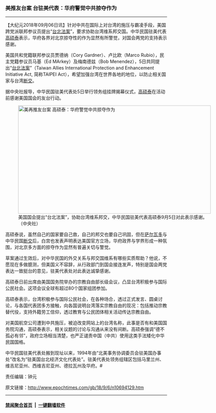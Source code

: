 ### 美推友台案 台驻美代表：华府警觉中共掠夺作为
------------------------

<p>【大纪元2018年09月06日讯】针对中共在国际上对台湾的施压与霸凌手段，美国跨党派联邦参议员提出“<a href="http://www.epochtimes.com/gb/tag/%E5%8F%B0%E5%8C%97%E6%B3%95%E6%A1%88.html">台北法案</a>”，要求协助台湾维系邦交国。中华民国驻美代表<a href="http://www.epochtimes.com/gb/tag/%E9%AB%98%E7%A1%95%E6%B3%B0.html">高硕泰</a>表示，华府各界对北京掠夺性的作为显然有所警觉，对国会两党的支持表示感谢。</p>
<p>美国共和党籍联邦参议员贾德纳（Cory Gardner）、卢比欧（Marco Rubio），民主党籍参议员马基（Ed MArkey）及梅南德兹（Bob Menendez），5日共同提出“<a href="http://www.epochtimes.com/gb/tag/%E5%8F%B0%E5%8C%97%E6%B3%95%E6%A1%88.html">台北法案</a>”（Taiwan Allies International Protection and Enhancement Initiative Act, 简称TAIPEI Act），希望加强台湾在世界各地的地位，以防止相关国家与台湾<a href="http://www.epochtimes.com/gb/tag/%E6%96%AD%E4%BA%A4.html">断交</a>。</p>
<p>据中央社报导，中华民国驻美代表处5日举行领务组挂牌揭幕仪式，<a href="http://www.epochtimes.com/gb/tag/%E9%AB%98%E7%A1%95%E6%B3%B0.html">高硕泰</a>在活动前感谢美国国会的友台行动。</p>
<figure id="attachment_10694225" style="width: 600px" class="wp-caption aligncenter"><a href="http://i.epochtimes.com/assets/uploads/2018/09/1809052332512378.jpg"><img class="size-large wp-image-10694225" title="美再推友台案 高硕泰：华府警觉中共掠夺作为" src="http://i.epochtimes.com/assets/uploads/2018/09/1809052332512378-600x338.jpg" alt="美再推友台案 高硕泰：华府警觉中共掠夺作为" width="600" height="338" /></a><figcaption class="wp-caption-text">美国国会提出“台北法案”，协助台湾维系邦交，中华民国驻美代表高硕泰9月5日对此表示感谢。（中央社）</figcaption></figure>
<p>高硕泰说，虽然自己的国家要自己救，自己的邦交也要自己巩固，但在<a href="http://www.epochtimes.com/gb/tag/%E8%90%A8%E5%B0%94%E7%93%A6%E5%A4%9A.html">萨尔瓦多</a>与中华民国<a href="http://www.epochtimes.com/gb/tag/%E6%96%AD%E4%BA%A4.html">断交</a>后，白宫也发表声明表达美国官方立场，华府政界与学界形成一种氛围，对北京多方面的掠夺作为显然有普遍关切与警觉。</p>
<p>草案通过生效后，对中华民国的外交关系与邦交国维系有哪些实质帮助？他说，不愿现在多做臆测，但美国义不容辞，从行政部门到国会接连发声，特别是国会两党表达一致挺台的意见，驻美代表处对此表达诚挚感谢。</p>
<p>高硕泰日前出席由美国国务院举办的宗教自由部长级会议，凸显台湾积极参与国际公民社会。这项会议全球有超过80个国家组团参加。</p>
<p>高硕泰表示，台湾积极参与国际公民社会，在各种场合，透过正式发言、圆桌讨论，与各国代表团多方接触，向各国说明台湾落实宗教自由的现况：包括推动宗教替代役，支持外籍劳工信仰，透过教育与公民团体相关活动传达宗教自由。</p>
<p>对美国航空公司遭到中共施压，被迫改变网站上的台湾名称，此事是否有和美国国务院沟通，高硕泰表示，相关议题的讨论与沟通从来没有间断。高硕泰强调“德不孤必有邻”，政府立场相当清楚，也严正谴责中国（中共）使用这类手法矮化中华民国国格。</p>
<p>中华民国驻美代表处搬到现址以来，1994年由“北美事务协调委员会驻美国办事处”改名为“驻美国台北经济文化代表处”。驻美代表处领务组辖区包括马里兰州、维吉尼亚州、西维吉尼亚州、德拉瓦州及华府。#</p>
<p>责任编辑：钟元</p>

原文链接：http://www.epochtimes.com/gb/18/9/6/n10694129.htm


------------------------
#### [禁闻聚合首页](https://github.com/gfw-breaker/banned-news/blob/master/README.md) &nbsp;|&nbsp;  [一键翻墙软件](https://github.com/gfw-breaker/nogfw/blob/master/README.md)